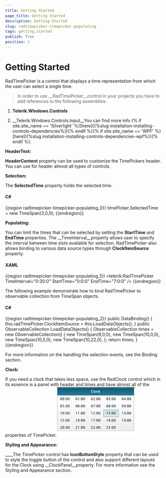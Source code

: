 ```yaml
---
title: Getting Started
page_title: Getting Started
description: Getting Started
slug: radtimepicker-timepicker-populating
tags: getting,started
publish: True
position: 2
---
```


# Getting Started



RadTimePicker is a control that displays a time representation from which the user can select a single time.
      



>In order to use __RadTimePicker__control in your projects you have to add references to the following assemblies:

1. __Telerik.Windows.Controls__

1. __Telerik.Windows.Controls.Input__You can find more info 
							{% if site.site_name == 'Silverlight' %}[here]({%slug installation-installing-controls-dependencies%}){% endif %}{% if site.site_name == 'WPF' %}[here]({%slug installation-installing-controls-dependencies-wpf%}){% endif %}.



__HeaderText:__

__HeaderContent__ property can be used to customize the TimePickers header. You can use for header almost all types of controls.

__Selection:__

The __SelectedTime__ property holds the selected time.  

#### __C#__

{{region radtimepicker-timepicker-populating_0}}
	timePicker.SelectedTime = new TimeSpan(3,0,0);
	{{endregion}}



__Populating:__

You can limit the times that can be selected by setting the __StartTime__ and __EndTime__ properties. The __TimeInterval__property allows user to specify the interval between time slots available for selection. RadTimePicker also allows binding to various data source types through __ClockItemSource__ property.

#### __XAML__

{{region radtimepicker-timepicker-populating_1}}
	<telerik:RadTimePicker TimeInterval="0:30:0" StartTime="0:0:0" EndTime="7:0:0" />
	{{endregion}}



The following example demonstrate how to bind RadTimePicker to observable collection from TimeSpan objects.

#### __C#__

{{region radtimepicker-timepicker-populating_2}}
	public DataBinding()
	        {
	            this.radTimePicker.ClockItemSource = this.LoadDataObjects(); 
	        }
	public ObservableCollection<TimeSpan> LoadDataObjects()
	        {
	            ObservableCollection<TimeSpan> times = new ObservableCollection<TimeSpan>()
	            { 
	               new TimeSpan(9,0,0),
	               new TimeSpan(10,0,0),
	               new TimeSpan(10,5,0),
	               new TimeSpan(10,22,0),
	            };
	            return times;
	        }
	{{endregion}}



For more information on the handling the selection events, see the Binding section.

__Clock:__

If you need a clock that takes less space, use the RadClock control which in its essence is a panel with header and times and have almost all of the properties of TimePicker.![](images/Clock.jpg)

__Styling and Appearance:__

____The TimePicker control has __IconButtonStyle__ property that can be used to style the toggle button of the control and also support different layouts for the Clock using __ClockPanel__property. For more information see the Styling and Appearance section.



